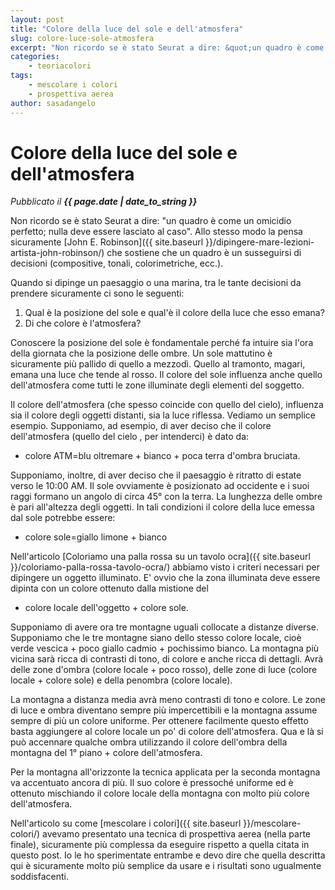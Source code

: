 ```yaml
---
layout: post
title: "Colore della luce del sole e dell'atmosfera"
slug: colore-luce-sole-atmosfera
excerpt: "Non ricordo se è stato Seurat a dire: &quot;un quadro è come un omicidio perfetto; nulla deve essere lasciato al caso&quot;. Allo stesso modo la pensa sicuramente"
categories:
    - teoriacolori
tags:
    - mescolare i colori
    - prospettiva aerea
author: sasadangelo
---
```


# Colore della luce del sole e dell'atmosfera
_Pubblicato il **{{ page.date | date_to_string }}**_

Non ricordo se è stato Seurat a dire: "un quadro è come un omicidio perfetto; nulla deve essere lasciato al caso". Allo stesso modo la pensa sicuramente [John E. Robinson]({{ site.baseurl }}/dipingere-mare-lezioni-artista-john-robinson/) che sostiene che un quadro è un susseguirsi di decisioni (compositive, tonali, colorimetriche, ecc.).

Quando si dipinge un paesaggio o una marina, tra le tante decisioni da prendere sicuramente ci sono le seguenti:

1. Qual è la posizione del sole e qual'è il colore della luce che esso emana?
2. Di che colore è l'atmosfera?

Conoscere la posizione del sole è fondamentale perché fa intuire sia l'ora della giornata che la posizione delle ombre. Un sole mattutino è sicuramente più pallido di quello a mezzodì. Quello al tramonto, magari, emana una luce che tende al rosso. Il colore del sole influenza anche quello dell'atmosfera come tutti le zone illuminate degli elementi del soggetto.

Il colore dell'atmosfera (che spesso coincide con quello del cielo), influenza sia il colore degli oggetti distanti, sia la luce riflessa. Vediamo un semplice esempio. Supponiamo, ad esempio, di aver deciso che il colore dell'atmosfera (quello del cielo , per intenderci) è dato da:

- colore ATM=blu oltremare + bianco + poca terra d'ombra bruciata.

Supponiamo, inoltre, di aver deciso che il paesaggio è ritratto di estate verso le 10:00 AM. Il sole ovviamente è posizionato ad occidente e i suoi raggi formano un angolo di circa 45° con la terra. La lunghezza delle ombre è pari all'altezza degli oggetti. In tali condizioni il colore della luce emessa dal sole potrebbe essere:

- colore sole=giallo limone + bianco

Nell'articolo [Coloriamo una palla rossa su un tavolo ocra]({{ site.baseurl }}/coloriamo-palla-rossa-tavolo-ocra/) abbiamo visto i criteri necessari per dipingere un oggetto illuminato. E' ovvio che la zona illuminata deve essere dipinta con un colore ottenuto dalla mistione del

- colore locale dell'oggetto + colore sole.

Supponiamo di avere ora tre montagne uguali collocate a distanze diverse. Supponiamo che le tre montagne siano dello stesso colore locale, cioè verde vescica + poco giallo cadmio + pochissimo bianco. La montagna più vicina sarà ricca di contrasti di tono, di colore e anche ricca di dettagli. Avrà delle zone d'ombra (colore locale + poco rosso), delle zone di luce (colore locale + colore sole) e della penombra (colore locale).

La montagna a distanza media avrà meno contrasti di tono e colore. Le zone di luce e ombra diventano sempre più impercettibili e la montagna assume sempre di più un colore uniforme. Per ottenere facilmente questo effetto basta aggiungere al colore locale un po' di colore dell'atmosfera. Qua e là si può accennare qualche ombra utilizzando il colore dell'ombra della montagna del 1° piano + colore dell'atmosfera.

Per la montagna all'orizzonte la tecnica applicata per la seconda montagna va accentuato ancora di più. Il suo colore è pressoché uniforme ed è ottenuto mischiando il colore locale della montagna con molto più colore dell'atmosfera.

Nell'articolo su come [mescolare i colori]({{ site.baseurl }}/mescolare-colori/) avevamo presentato una tecnica di prospettiva aerea (nella parte finale), sicuramente più complessa da eseguire rispetto a quella citata in questo post. Io le ho sperimentate entrambe e devo dire che quella descritta qui è sicuramente molto più semplice da usare e i risultati sono ugualmente soddisfacenti.
